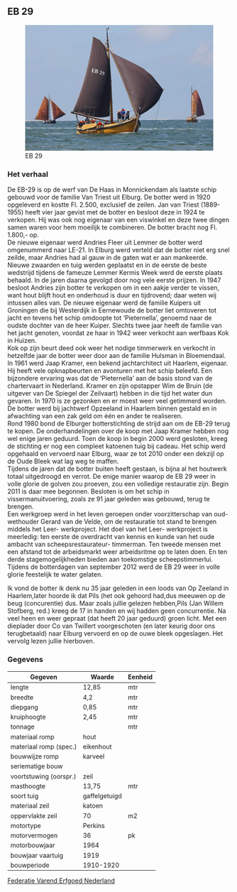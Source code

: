 ## EB 29

<figure id="foto_eb29">
    <img src="media/eb29.jpg" alt="">
    <figcaption>EB 29</figcaption>
</figure>


### Het verhaal

De EB-29 is op de werf van De Haas in Monnickendam als laatste schip gebouwd voor de familie Van Triest
uit Elburg. De botter werd in 1920 opgeleverd en kostte Fl. 2.500, exclusief de zeilen. Jan van Triest 
(1889-1955) heeft vier jaar gevist met de botter en besloot deze in 1924 te verkopen. Hij was ook nog 
eigenaar van een viswinkel en deze twee dingen samen waren voor hem moeilijk te combineren. De botter 
bracht nog Fl. 1.800,- op.  
De nieuwe eigenaar werd Andries Fleer uit Lemmer de botter werd omgenummerd naar LE-21. In Elburg werd 
verteld dat de botter niet erg snel zeilde, maar Andries had al gauw in de gaten wat er aan mankeerde. 
Nieuwe zwaarden en tuig werden geplaatst en in de eerste de beste wedstrijd tijdens de fameuze Lemmer 
Kermis Week werd de eerste plaats behaald. In de jaren daarna gevolgd door nog vele eerste prijzen.
In 1947 besloot Andries zijn botter te verkopen om in een aakje verder te vissen, want hout blijft hout 
en onderhoud is duur en tijdrovend; daar weten wij intussen alles van.
De nieuwe eigenaar werd de familie Kuipers uit Groningen die bij Westerdijk in Eernewoude de botter liet 
omtoveren tot jacht en tevens het schip omdoopte tot ‘Pieternella’, genoemd naar de oudste dochter van de 
heer Kuiper. Slechts twee jaar heeft de familie van het jacht genoten, voordat ze haar in 1942 weer verkocht 
aan werfbaas Kok in Huizen.  
Kok op zijn beurt deed ook weer het nodige timmerwerk en verkocht in hetzelfde jaar de botter weer door aan de 
familie Hulsman in Bloemendaal.
In 1961 werd Jaap Kramer, een bekend jachtarchitect uit Haarlem, eigenaar. Hij heeft vele opknapbeurten en 
avonturen met het schip beleefd. Een bijzondere ervaring was dat de ‘Pieternella’ aan de basis stond van de 
chartervaart in Nederland. Kramer en zijn opstapper Wim de Bruin (de uitgever van De Spiegel der Zeilvaart) 
hebben in die tijd het water dun gevaren.
In 1970 is ze gezonken en er moest weer veel getimmerd worden. De botter werd bij jachtwerf Opzeeland in Haarlem 
binnen gestald en in afwachting van een zak geld om één en ander te realiseren.  
Rond 1980 bond de Elburger botterstichting de strijd aan om de EB-29 terug te kopen. De onderhandelingen over 
de koop met Jaap Kramer hebben nog wel enige jaren geduurd. Toen de koop in begin 2000 werd gesloten, kreeg de 
stichting er nog een compleet katoenen tuig bij cadeau. Het schip werd opgehaald en vervoerd naar Elburg, waar 
ze tot 2010 onder een dekzijl op de Oude Bleek wat lag weg te maffen.  
Tijdens de jaren dat de botter buiten heeft gestaan, is bijna al het houtwerk totaal uitgedroogd en verrot. 
De enige manier waarop de EB 29 weer in volle glorie de golven zou proeven, zou een volledige restauratie zijn. 
Begin 2011 is daar mee begonnen. Besloten is om het schip in vissermanuitvoering, zoals ze 91 jaar geleden was 
gebouwd, terug te brengen.  
Een werkgroep werd in het leven geroepen onder voorzitterschap van oud-wethouder Gerard van de Velde, om de 
restauratie tot stand te brengen middels het Leer- werkproject.
Het doel van het Leer- werkproject is meerledig: ten eerste de overdracht van kennis en kunde van het oude 
ambacht van scheepsrestaurateur- timmerman. Ten tweede mensen met een afstand tot de arbeidsmarkt weer 
arbeidsritme op te laten doen. En ten derde stagemogelijkheden bieden aan toekomstige scheepstimmerlui.
Tijdens de botterdagen van september 2012 werd de EB 29 weer in volle glorie feestelijk te water gelaten.

<div class="hhulst">
    Ik vond de botter ik denk nu 35 jaar geleden in een loods van Op Zeeland in Haarlem,later hoorde ik dat Pils (het ook gehoord had,dus meeuwen op de beug (concurentie) dus.
    Maar zoals jullie gelezen hebben,Pils (Jan Willem Stofberg, red.) kreeg de 17 in handen en wij hadden geen concurrentie. Na veel heen en weer gepraat (dat heeft 20 jaar geduurd) groen licht.
    Met een dieplader door Co van Twillert voorgeschoten (en later keurig door ons terugbetaald) naar Elburg vervoerd en op de ouwe bleek opgeslagen. Het vervolg lezen jullie hierboven.
</div>

### Gegevens

| Gegeven                   | Waarde        | Eenheid   |
|---------------------------|---------------|-----------| 
| lengte 	                | 12,85         | mtr       | 	 
| breedte 	                | 4,2           | mtr       | 		        
| diepgang 	                | 0,85          | mtr       | 		 
| kruiphoogte 	            | 2,45	        | mtr       | 	 
| tonnage 	                |    	        | mtr       | 	
| materiaal romp 	        | hout 	        |           |
| materiaal romp (spec.) 	| eikenhout     |           |
| bouwwijze romp 	        | karveel 	    |           |
| seriematige bouw 		    |               |           |
| voortstuwing (oorspr.) 	| zeil          |           | 	 
| masthoogte 	            | 13,75         | mtr       |
| soort tuig 	            | gaffelgetuigd |           |	 
| materiaal zeil 	        | katoen        |           | 	 
| oppervlakte zeil 	        | 70 	        | m2        |
| motortype 	            | Perkins       |           |	 
| motorvermogen             | 36 		    | pk        | 
| motorbouwjaar 		    | 1964          |           |
| bouwjaar vaartuig 	    | 1919 	        |           |
| bouwperiode 	            | 1910-1920 	|           | 

[Federatie Varend Erfgoed Nederland](https://rven.info/schip.aspx?=1810)

